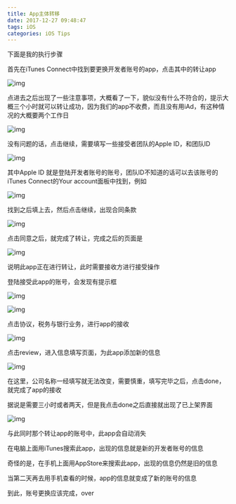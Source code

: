 ```yaml
---
title: App主体转移
date: 2017-12-27 09:48:47
tags: iOS
categories: iOS Tips
---
```


下面是我的执行步骤

首先在iTunes Connect中找到要更换开发者账号的app，点击其中的转让app

![img](http://images2015.cnblogs.com/blog/758551/201510/758551-20151013162239460-1909213247.png)

<!-- more -->

点进去之后出现了一些注意事项，大概看了一下，貌似没有什么不符合的，提示大概三个小时就可以转让成功，因为我们的app不收费，而且没有用iAd，有这种情况的大概要两个工作日

![img](http://images2015.cnblogs.com/blog/758551/201510/758551-20151013162330382-1761469931.png)

没有问题的话，点击继续，需要填写一些接受者团队的Apple ID，和团队ID

![img](http://images2015.cnblogs.com/blog/758551/201510/758551-20151013162451929-1316904755.png)

其中Apple ID 就是登陆开发者账号的账号，团队ID不知道的话可以去该账号的iTunes Connect的Your account面板中找到，例如

![img](http://images2015.cnblogs.com/blog/758551/201510/758551-20151013162512694-1098276999.png)

找到之后填上去，然后点击继续，出现合同条款

![img](http://images2015.cnblogs.com/blog/758551/201510/758551-20151013162529038-98308512.png)

点击同意之后，就完成了转让，完成之后的页面是

![img](http://images2015.cnblogs.com/blog/758551/201510/758551-20151013162545726-1629416301.png)

说明此app正在进行转让，此时需要接收方进行接受操作

登陆接受此app的账号，会发现有提示框

![img](http://images2015.cnblogs.com/blog/758551/201510/758551-20151014170835288-645800469.png)

![img](http://images2015.cnblogs.com/blog/758551/201510/758551-20151014170907819-501933584.png)

点击协议，税务与银行业务，进行app的接收

![img](http://images2015.cnblogs.com/blog/758551/201510/758551-20151014171326366-1470038089.png)

点击review，进入信息填写页面，为此app添加新的信息

![img](http://images2015.cnblogs.com/blog/758551/201510/758551-20151014171438163-699065509.png)

在这里，公司名称一经填写就无法改变，需要慎重，填写完毕之后，点击done，就完成了app的接收

据说是需要三小时或者两天，但是我点击done之后直接就出现了已上架界面

![img](http://images2015.cnblogs.com/blog/758551/201510/758551-20151014171536960-341496889.png)

与此同时那个转让app的账号中，此app会自动消失

 

在电脑上面用iTunes搜索此app，出现的信息就是新的开发者账号的信息

奇怪的是，在手机上面用AppStore来搜索此app，出现的信息仍然是旧的信息

当第二天再去用手机查看的时候，app的信息就变成了新的账号的信息

到此，账号更换应该完成，over